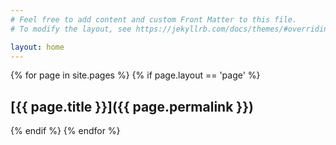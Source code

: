```yaml
---
# Feel free to add content and custom Front Matter to this file.
# To modify the layout, see https://jekyllrb.com/docs/themes/#overriding-theme-defaults

layout: home
---
```


{% for page in site.pages %}
{% if page.layout == 'page' %}
## [{{ page.title }}]({{ page.permalink }})
{% endif %}
{% endfor %}

